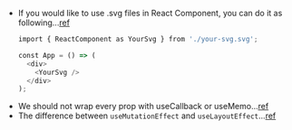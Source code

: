 - If you would like to use .svg files in React Component, you can do it as following...[ref](https://stackoverflow.com/questions/42296499/how-to-display-svg-icons-svg-files-in-ui-using-react-component)
	```JavaScript
	import { ReactComponent as YourSvg } from './your-svg.svg';

	const App = () => (
	  <div>
	    <YourSvg />
	  </div>
	);
	```
- We should not wrap every prop with useCallback or useMemo...[ref](https://stackoverflow.com/questions/55310682/should-i-wrap-every-prop-with-usecallback-or-usememo-when-to-use-this-hooks)
- The difference between `useMutationEffect` and `useLayoutEffect`...[ref](https://stackoverflow.com/questions/53513872/react-hooks-what-is-the-difference-between-usemutationeffect-and-uselayoutef)
